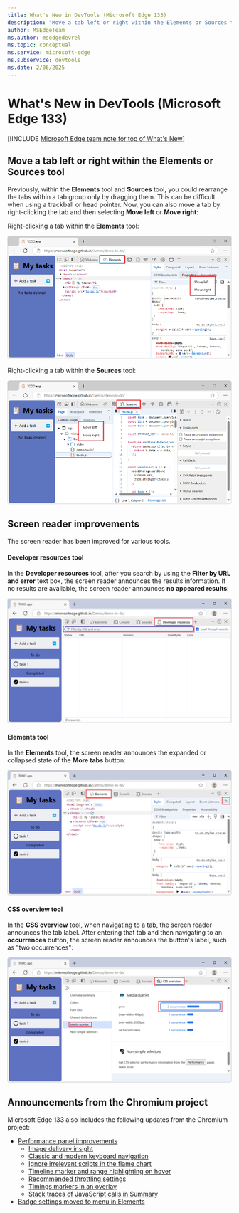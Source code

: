 ```yaml
---
title: What's New in DevTools (Microsoft Edge 133)
description: "Move a tab left or right within the Elements or Sources tool. Screen reader improvements. And more."
author: MSEdgeTeam
ms.author: msedgedevrel
ms.topic: conceptual
ms.service: microsoft-edge
ms.subservice: devtools
ms.date: 2/06/2025
---
```

# What's New in DevTools (Microsoft Edge 133)

[!INCLUDE [Microsoft Edge team note for top of What's New](../../includes/edge-whats-new-note.md)]


<!-- ====================================================================== -->
## Move a tab left or right within the Elements or Sources tool

<!-- Subtitle: Move a tab left or right within a tab group in the Elements or Sources tool by right-clicking the tab. -->

Previously, within the **Elements** tool and **Sources** tool, you could rearrange the tabs within a tab group only by dragging them.  This can be difficult when using a trackball or head pointer.  Now, you can also move a tab by right-clicking the tab and then selecting **Move left** or **Move right**:

Right-clicking a tab within the **Elements** tool:

![The right-click menu for a tab in the Elements tool](./devtools-133-images/elements-tab-menu.png)

Right-clicking a tab within the **Sources** tool:

![The right-click menu for a tab in the Sources tool](./devtools-133-images/sources-tab-menu.png)


<!-- ====================================================================== -->
## Screen reader improvements

<!-- Subtitle: Screen reader improvements in Developer resources, Elements, and CSS overview.-->

The screen reader has been improved for various tools.


<!-- ------------------------------ -->
#### Developer resources tool

In the **Developer resources** tool, after you search by using the **Filter by URL and error** text box, the screen reader announces the results information.  If no results are available, the screen reader announces **no appeared results**:<!-- todo: "no results appeared"? -->

![The Filter box in Developer resources](./devtools-133-images/developer-resources-filter-box.png)


<!-- ------------------------------ -->
#### Elements tool

In the **Elements** tool, the screen reader announces the expanded or collapsed state of the **More tabs** button:

![The More tabs menu in the Elements tool](./devtools-133-images/elements-more-tabs-invoked.png)


<!-- ------------------------------ -->
#### CSS overview tool

In the **CSS overview** tool, when navigating to a tab, the screen reader announces the tab label.  After entering that tab and then navigating to an **occurrences** button, the screen reader announces the button's label, such as "two occurrences":

![The CSS overview tool](./devtools-133-images/css-overview.png)


<!-- ====================================================================== -->
## Announcements from the Chromium project

Microsoft Edge 133 also includes the following updates from the Chromium project:

* [Performance panel improvements](https://developer.chrome.com/blog/new-in-devtools-133#perf)
   * [Image delivery insight](https://developer.chrome.com/blog/new-in-devtools-133#perf-image-delivery)
   * [Classic and modern keyboard navigation](https://developer.chrome.com/blog/new-in-devtools-133#perf-nav)
   * [Ignore irrelevant scripts in the flame chart](https://developer.chrome.com/blog/new-in-devtools-133#ignore-list)
   * [Timeline marker and range highlighting on hover](https://developer.chrome.com/blog/new-in-devtools-133#hover-highlight)
   * [Recommended throttling settings](https://developer.chrome.com/blog/new-in-devtools-133#throttling)
   * [Timings markers in an overlay](https://developer.chrome.com/blog/new-in-devtools-133#markers)
   * [Stack traces of JavaScript calls in Summary](https://developer.chrome.com/blog/new-in-devtools-133#perf-stack-traces)
* [Badge settings moved to menu in Elements](https://developer.chrome.com/blog/new-in-devtools-133#badge-settings)
 

<!-- ====================================================================== -->
<!-- uncomment if content is copied from developer.chrome.com to this page -->

<!-- > [!NOTE]
> Portions of this page are modifications based on work created and [shared by Google](https://developers.google.com/terms/site-policies) and used according to terms described in the [Creative Commons Attribution 4.0 International License](https://creativecommons.org/licenses/by/4.0).
> The original page for announcements from the Chromium project is [What's New in DevTools (Chrome 133)](https://developer.chrome.com/blog/new-in-devtools-133) and is authored by Sofia Emelianova. -->


<!-- ====================================================================== -->
<!-- uncomment if content is copied from developer.chrome.com to this page -->

<!-- [![Creative Commons License](../../../../media/cc-logo/88x31.png)](https://creativecommons.org/licenses/by/4.0)
This work is licensed under a [Creative Commons Attribution 4.0 International License](https://creativecommons.org/licenses/by/4.0). -->
